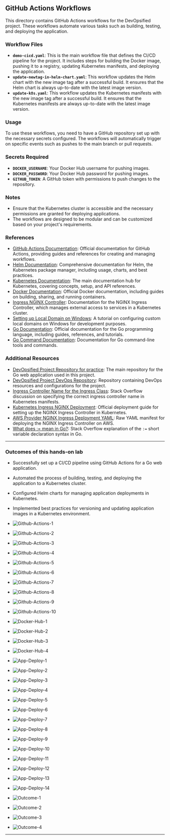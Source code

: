 ## GitHub Actions Workflows

This directory contains GitHub Actions workflows for the DevOpsified project. These workflows automate various tasks such as building, testing, and deploying the application.

### Workflow Files

- **`demo-cicd.yaml`**: This is the main workflow file that defines the CI/CD pipeline for the project. It includes steps for building the Docker image, pushing it to a registry, updating Kubernetes manifests, and deploying the application.
- **`update-newtag-in-helm-chart.yaml`**: This workflow updates the Helm chart with the new image tag after a successful build. It ensures that the Helm chart is always up-to-date with the latest image version.
- **`update-k8s.yaml`**: This workflow updates the Kubernetes manifests with the new image tag after a successful build. It ensures that the Kubernetes manifests are always up-to-date with the latest image version. 

### Usage
To use these workflows, you need to have a GitHub repository set up with the necessary secrets
configured. The workflows will automatically trigger on specific events such as pushes to the main branch or pull requests.

### Secrets Required
- **`DOCKER_USERNAME`**: Your Docker Hub username for pushing images.
- **`DOCKER_PASSWORD`**: Your Docker Hub password for pushing images.
- **`GITHUB_TOKEN`**: A GitHub token with permissions to push changes to the repository.

### Notes
- Ensure that the Kubernetes cluster is accessible and the necessary permissions are granted for deploying applications.
- The workflows are designed to be modular and can be customized based on your project's requirements. 

### References
- [GitHub Actions Documentation](https://docs.github.com/en/actions): Official documentation for GitHub Actions, providing guides and references for creating and managing workflows.
- [Helm Documentation](https://helm.sh/docs/): Comprehensive documentation for Helm, the Kubernetes package manager, including usage, charts, and best practices.
- [Kubernetes Documentation](https://kubernetes.io/docs/home/): The main documentation hub for Kubernetes, covering concepts, setup, and API references.
- [Docker Documentation](https://docs.docker.com/): Official Docker documentation, including guides on building, sharing, and running containers.
- [Ingress NGINX Controller](https://kubernetes.github.io/ingress-nginx/): Documentation for the NGINX Ingress Controller, which manages external access to services in a Kubernetes cluster.
- [Setting up Local Domain on Windows](https://medium.com/@minhaz1217/setting-up-local-domain-on-windows-8cae2f5c018d): A tutorial on configuring custom local domains on Windows for development purposes.
- [Go Documentation](https://go.dev/doc/): Official documentation for the Go programming language, including guides, references, and tutorials.
- [Go Command Documentation](https://go.dev/doc/cmd): Documentation for Go command-line tools and commands.

### Additional Resources
- [DevOpsified Project Repository for practice](https://github.com/iam-veeramalla/go-web-app): The main repository for the Go web application used in this project.
- [DevOpsified Project DevOps Repository](https://github.com/iam-veeramalla/go-web-app-devops): Repository containing DevOps resources and configurations for the project.
- [Ingress Controller Name for the Ingress Class](https://stackoverflow.com/questions/64781320/ingress-controller-name-for-the-ingress-class): Stack Overflow discussion on specifying the correct ingress controller name in Kubernetes manifests.
- [Kubernetes Ingress NGINX Deployment](https://kubernetes.github.io/ingress-nginx/deploy/): Official deployment guide for setting up the NGINX Ingress Controller in Kubernetes.
- [AWS Provider NGINX Ingress Deployment YAML](https://raw.githubusercontent.com/kubernetes/ingress-nginx/controller-v1.13.0/deploy/static/provider/aws/deploy.yaml): Raw YAML manifest for deploying the NGINX Ingress Controller on AWS.
- [What does := mean in Go?](https://stackoverflow.com/questions/42691705/what-does-mean-in-go): Stack Overflow explanation of the `:=` short variable declaration syntax in Go.

---

### Outcomes of this hands-on lab
- Successfully set up a CI/CD pipeline using GitHub Actions for a Go web application.
- Automated the process of building, testing, and deploying the application to a Kubernetes cluster.
- Configured Helm charts for managing application deployments in Kubernetes.
- Implemented best practices for versioning and updating application images in a Kubernetes environment.

- ![Github-Actions-1](./Images/Github-Actions-1.png)
- ![Github-Actions-2](./Images/Github-Actions-2.png)
- ![Github-Actions-3](./Images/Github-Actions-3.png)
- ![Github-Actions-4](./Images/Github-Actions-4.png)
- ![Github-Actions-5](./Images/Github-Actions-5.png)
- ![Github-Actions-6](./Images/Github-Actions-6.png)
- ![Github-Actions-7](./Images/Github-Actions-7.png)
- ![Github-Actions-8](./Images/Github-Actions-8.png)
- ![Github-Actions-9](./Images/Github-Actions-9.png)
- ![Github-Actions-10](./Images/Github-Actions-10.png)

- ![Docker-Hub-1](./Images/Docker-Hub-1.png)
- ![Docker-Hub-2](./Images/Docker-Hub-2.png)
- ![Docker-Hub-3](./Images/Docker-Hub-3.png)
- ![Docker-Hub-4](./Images/Docker-Hub-4.png)

- ![App-Deploy-1](./Images/App-Deploy-1.png)
- ![App-Deploy-2](./Images/App-Deploy-2.png)
- ![App-Deploy-3](./Images/App-Deploy-3.png)
- ![App-Deploy-4](./Images/App-Deploy-4.png)
- ![App-Deploy-5](./Images/App-Deploy-5.png)
- ![App-Deploy-6](./Images/App-Deploy-6.png)
- ![App-Deploy-7](./Images/App-Deploy-7.png)
- ![App-Deploy-8](./Images/App-Deploy-8.png)
- ![App-Deploy-9](./Images/App-Deploy-9.png)
- ![App-Deploy-10](./Images/App-Deploy-10.png)
- ![App-Deploy-11](./Images/App-Deploy-11.png)
- ![App-Deploy-12](./Images/App-Deploy-12.png)
- ![App-Deploy-13](./Images/App-Deploy-13.png)
- ![App-Deploy-14](./Images/App-Deploy-14.png)

- ![Outcome-1](./Images/Outcome-1.png)
- ![Outcome-2](./Images/Outcome-2.png)
- ![Outcome-3](./Images/Outcome-3.png)
- ![Outcome-4](./Images/Outcome-4.png)

--- 